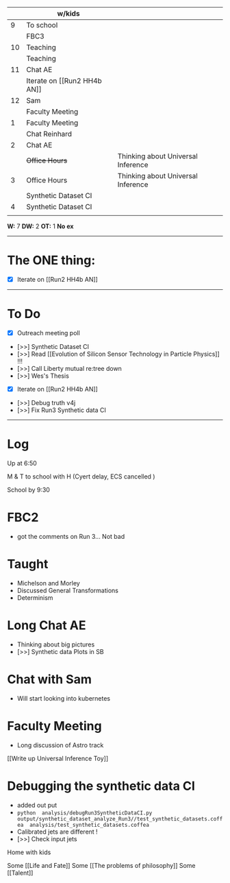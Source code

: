 
|     | w/kids                       |                                    |
| --- | ---------------------------- | ---------------------------------- |
| 9   | To school                    |                                    |
|     | FBC3                         |                                    |
| 10  | Teaching                     |                                    |
|     | Teaching                     |                                    |
| 11  | Chat AE                      |                                    |
|     | Iterate on  [[Run2 HH4b AN]] |                                    |
| 12  | Sam                          |                                    |
|     | Faculty Meeting              |                                    |
| 1   | Faculty Meeting              |                                    |
|     | Chat Reinhard                |                                    |
| 2   | Chat AE                      |                                    |
|     | ~~Office Hours~~             | Thinking about Universal Inference |
| 3   | Office Hours                 | Thinking about Universal Inference |
|     | Synthetic Dataset CI         |                                    |
| 4   | Synthetic Dataset CI         |                                    |
|     |                              |                                    |

**W:** 7 
**DW:** 2
**OT:** 1
**No ex**

---
# The ONE thing: 
- [x] Iterate on  [[Run2 HH4b AN]]

---
# To Do

- [x] Outreach meeting poll
- [>>]  Synthetic Dataset CI
- [>>] Read [[Evolution of Silicon Sensor Technology in Particle Physics]] !!!
- [>>] Call Liberty mutual re:tree down
- [>>] Wes's Thesis
- [x] Iterate on  [[Run2 HH4b AN]]
- [>>] Debug truth v4j
- [>>] Fix Run3 Synthetic data CI

---

# Log

Up at 6:50 

M & T to school with H (Cyert delay, ECS cancelled )

School by 9:30 

# FBC2
- got the comments on Run 3... Not bad

# Taught
- Michelson and Morley 
- Discussed General Transformations 
- Determinism 

# Long Chat AE
- Thinking about big pictures
- [>>] Synthetic data Plots in SB 

# Chat with Sam
- Will start looking into kubernetes

# Faculty Meeting
- Long discussion of Astro track

[[Write up Universal Inference Toy]]

# Debugging the synthetic data CI
- added out put 
- `python  analysis/debugRun3SyntheticDataCI.py output/synthetic_dataset_analyze_Run3//test_synthetic_datasets.coffea  analysis/test_synthetic_datasets.coffea `
- Calibrated jets are different ! 
- [>>] Check input jets

Home with kids

Some [[Life and Fate]]
Some [[The problems of philosophy]]
Some [[Talent]]